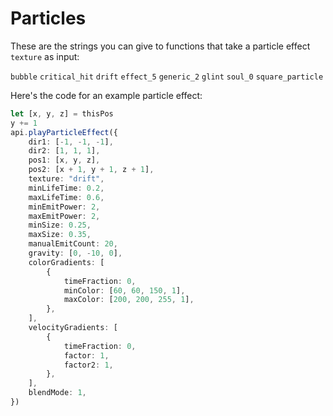 # Particles

These are the strings you can give to functions that take a particle effect `texture` as input:

`bubble`
`critical_hit`
`drift`
`effect_5`
`generic_2`
`glint`
`soul_0`
`square_particle`

Here's the code for an example particle effect:

```ts
let [x, y, z] = thisPos
y += 1
api.playParticleEffect({
    dir1: [-1, -1, -1],
    dir2: [1, 1, 1],
    pos1: [x, y, z],
    pos2: [x + 1, y + 1, z + 1],
    texture: "drift",
    minLifeTime: 0.2,
    maxLifeTime: 0.6,
    minEmitPower: 2,
    maxEmitPower: 2,
    minSize: 0.25,
    maxSize: 0.35,
    manualEmitCount: 20,
    gravity: [0, -10, 0],
    colorGradients: [
        {
            timeFraction: 0,
            minColor: [60, 60, 150, 1],
            maxColor: [200, 200, 255, 1],
        },
    ],
    velocityGradients: [
        {
            timeFraction: 0,
            factor: 1,
            factor2: 1,
        },
    ],
    blendMode: 1,
})
```
